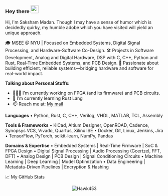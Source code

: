 ### Hey there <img src="https://media.giphy.com/media/hvRJCLFzcasrR4ia7z/giphy.gif" width="25px">



Hi, I'm Saksham Madan. Though I may have a sense of humor which is decidedly quirky, my humble adobe which you have visited will yield an unique approach.

🎓 MSEE @ NYU | Focused on Embedded Systems, Digital Signal Processing, and Hardware-Software Co-Design.
🛠️ Projects in Software Development, Analog and Digital Hardware, DSP with C, C++, Python and Rust, Real-Time Embedded Systems, and PCB Design.
🚀 Passionate about building efficient, reliable systems—bridging hardware and software for real-world impact.


 
  
**Talking about Personal Stuffs:**

- 👨🏽‍💻 I’m currently working on FPGA (and its firmware) and PCB circuits.
- 🌱 I’m currently learning Rust Lang 
- 📫 Reach me at: [My mail](mailto:sakshammadan@nyu.edu)


**Languages**
	•	Python, Rust, C, C++, Verilog, VHDL, MATLAB, TCL, Assembly

**Tools & Frameworks**
	•	KiCad, Altium Designer, OpenROAD, Cadence, Synopsys VCS, Vivado, Quartus, Xilinx ISE
	•	Docker, Git, Linux, Jenkins, Jira
	•	TensorFlow, PyTorch, scikit-learn, NumPy, Pandas

**Domains & Expertise**
	•	Embedded Systems | Real-Time Firmware | SoC & FPGA Design
	•	Digital Signal Processing | Audio Processing (Goertzel, FFT, DFT)
	•	Analog Design | PCB Design | Signal Conditioning Circuits
	•	Machine Learning | Deep Learning | Model Optimization
	•	Data Engineering | Metadata-Driven Pipelines | Encryption & Hashing

 

📈 My GitHub Stats

<p align="center"> <img src="https://github-readme-stats.vercel.app/api?username=Hawk453&show_icons=true&theme=gotham" alt="Hawk453" />




